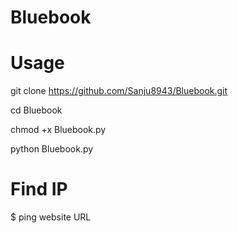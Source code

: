 # Bluebook
# Usage
git clone https://github.com/Sanju8943/Bluebook.git

cd Bluebook 

chmod +x Bluebook.py

python Bluebook.py <target ip> <target port> <bytes>



# Find IP
$ ping website URL
